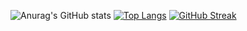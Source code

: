 

<!--
**pi-rate14/pi-rate14** is a ✨ _special_ ✨ repository because its `README.md` (this file) appears on your GitHub profile.

Here are some ideas to get you started:

- 🔭 I’m currently working on ...
- 🌱 I’m currently learning ...
- 👯 I’m looking to collaborate on ...
- 🤔 I’m looking for help with ...
- 💬 Ask me about ...
- 📫 How to reach me: ...
- 😄 Pronouns: ...
- ⚡ Fun fact: ...
-->

![Anurag's GitHub stats](https://github-readme-stats.vercel.app/api?username=pi-rate14&show_icons=true&theme=tokyonight)
[![Top Langs](https://github-readme-stats.vercel.app/api/top-langs/?username=pi-rate14&langs_count=8&layout=compact)](https://github.com/anuraghazra/github-readme-stats)
[![GitHub Streak](https://github-readme-streak-stats.herokuapp.com/?user=pi-rate14&theme=dark)](https://git.io/streak-stats)



